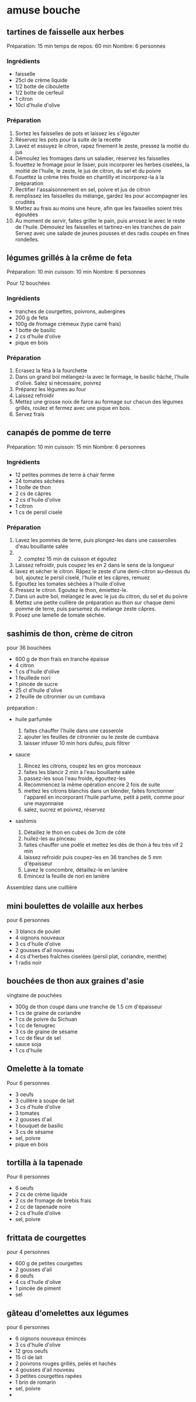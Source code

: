 # amuse bouche

## tartines de faisselle aux herbes

Préparation: 15 min
temps de repos: 60 min
Nombre: 6 personnes

### Ingrédients

- faisselle
- 25cl de crème liquide
- 1/2 botte de ciboulette
- 1/2 botte de cerfeuil
- 1 citron
- 10cl d'huile d'olive

### Préparation

1. Sortez les faisselles de pots et laissez les s'égouter
2. Réservez les pots pour la suite de la recette
3. Lavez et essuyez le citron, rapez finement le zeste, pressez la moitié du jus
4. Démoulez les fromages dans un saladier, réservez les faisselles
5. fouettez le fromage pour le lisser, puis incorporer les herbes ciselées, la moitié de l'huile, le zeste, le jus de citron, du sel et du poivre
6. Fouettez la crême très froide en chantilly et incorporez-la à la préparation
7. Rectifier l'assaisonnement en sel, poivre et jus de citron
8. remplissez les faisselles du mélange, gardez les pour accompagner les crudités
9. Mettez au frais au moins une heure, afin que les faisselles soient très égoutées
10. Au moment de servir, faites griller le pain, puis arrosez le avec le reste de l'huile. Démoulez les faisselles et tartinez-en les tranches de pain Servez avec une salade de jeunes pousses et des radis coupés en fines rondelles.

## légumes grillés à la crême de feta

Préparation: 10 min
cuisson: 10 min
Nombre: 6 personnes

Pour 12 bouchées

### Ingrédients

- tranches de courgettes, poivrons, aubergines
- 200 g de feta
- 100g de fromage crémeux (type carré frais)
- 1 botte de basilic
- 2 cs d'huile d'olive
- pique en bois

### Préparation

1. Ecrasez la féta à la fourchette
2. Dans un grand bol mélangez-la avec le formage, le basilic hâché, l'huile d'olive. Salez si nécessaire, poivrez
3. Préparez les légumes au four
4. Laissez refroidir
5. Mettez une grosse noix de farce au formage sur chacun des légumes grillés, roulez et fermez avec une pique en bois.
6. Servez frais

## canapés de pomme de terre

Préparation: 10 min
cuisson: 15 min
Nombre: 6 personnes

### Ingrédients

- 12 petites pommes de terre à chair ferme
- 24 tomates séchées
- 1 boîte de thon
- 2 cs de câpres
- 2 cs d'huile d'olive
- 1 citron
- 1 cs de persil ciselé

### Préparation

1. Lavez les pommes de terre, puis plongez-les dans une casserolles d'eau bouillante salée
2. 2. comptez 15 min de cuisson et égoutez
3. Laissez refroidir, puis coupez les en 2 dans le sens de la longueur
4. lavez et sécher le citron. Râpez le zeste d'une demi-citron au-dessus du bol, ajoutez le persil ciselé, l'huile et les câpres, remuez
5. Egouttez les tomates séchées à l'huile d'olive
6. Pressez le citron. Egoutez le thon, émiettez-le.
7. Dans un autre bol, mélangez le avec le jus du citron, du sel et du poivre
8. Mettez une petite cuillère de préparation au thon sur chaque demi pomme de terre, puis parsemez du mélange zeste câpres.
9. Posez une lamelle de tomate séchée.

## sashimis de thon, crème de citron

pour 36 bouchèes

- 600 g de thon frais en tranche épaisse
- 4 citron
- 1 cs d'huile d'olive
- 1 feuillede nori
- 1 pincée de sucre
- 25 cl d'huile d'olive
- 2 feuille de citronnier ou un cumbava

préparation :

- huile parfumée

  1. faites chauffer l'huile dans une casserole
  2. ajouter les feuilles de citronnier ou le zeste de cumbava
  3. laisser infuser 10 min hors dufeu, puis filtrer

- sauce

  1. Rincez les citrons, coupez les en gros morceaux
  2. faites les blancir 2 min à l'eau bouillante salée
  3. passez-les sous l'eau froide, égouttez-les
  4. Recommencez la même opération encore 2 fois de suite
  5. mettez les citrons blanchis dans un blender, faites fonctionner l'appareil en incorporant l'huile parfume, petit à petit, comme pour une mayonnaise
  6. salez, sucrez et poivrez, réservez

- sashimis
  1. Détaillez le thon en cubes de 3cm de côté
  2. huilez-les au pinceau
  3. faites chauffer une poêle et mettez les dès de thon à feu très vif 2 min
  4. laissez refroidir puis coupez-les en 36 tranches de 5 mm d'épaisseur
  5. Lavez le concombre, détaillez-le en lanière
  6. Emincez la feuille de nori en lanière

Assemblez dans une cuillière

## mini boulettes de volaille aux herbes

pour 6 personnes

- 3 blancs de poulet
- 4 oignons nouveaux
- 3 cs d'huile d'olive
- 2 gousses d'ail nouveau
- 4 cs d'herbes fraîches ciselées (persil plat, coriandre, menthe)
- 1 radis noir

## bouchées de thon aux graines d'asie

vingtaine de pouchées

- 300g de thon coupé dans une tranche de 1.5 cm d'épaisseur
- 1 cs de graine de coriandre
- 1 cs de poivre du Sichuan
- 1 cc de fenugrec
- 3 cs de graine de sésame
- 1 cc de fleur de sel
- sauce soja
- 1 cs d'huile

## Omelette à la tomate

Pour 6 personnes

- 3 oeufs
- 3 cuillère à soupe de lait
- 3 cs d'huile d'olive
- 3 tomates
- 2 gousses d'ail
- 1 bouquet de basilic
- 3 cs de sésame
- sel, poivre
- pique en bois

## tortilla à la tapenade

Pour 6 personnes

- 6 oeufs
- 2 cs de crème liquide
- 2 cs de fromage de brebis frais
- 2 cc de tapenade noire
- 2 cs d'huile d'olive
- sel, poivre

## frittata de courgettes

pour 4 personnes

- 600 g de petites courgettes
- 2 gousses d'ail
- 8 oeufs
- 4 cs d'huile d'olive
- 1 pincée de piment
- sel

## gâteau d'omelettes aux légumes

pour 6 personnes

- 6 oignons nouveaux émincés
- 3 cs d'huile d'olive
- 12 gros oeufs
- 15 cl de lait
- 2 poivrons rouges grillés, pelés et hachés
- 4 gousses d'ail nouveau
- 3 petites courgettes rapées
- 1 brin de romarin
- sel, poivre
-
